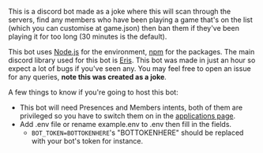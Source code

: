This is a discord bot made as a joke where this will scan through the servers, find any members who have been playing a game that's on the list (which you can customise at game.json) then ban them if they've been playing it for too long (30 minutes is the default). 

This bot uses [Node.js](https://nodejs.org/) for the environment, [npm](https://www.npmjs.com/) for the packages.
The main discord library used for this bot is [Eris](https://abal.moe/Eris/). This bot was made in just an hour so expect a lot of bugs if you've seen any. You may feel free to open an issue for any queries, **note this was created as a joke**.

A few things to know if you're going to host this bot:
 - This bot will need Presences and Members intents, both of them are privileged so you have to switch them on in the [applications page](https://discord.com/developers/applications).
 - Add .env file or rename example.env to .env then fill in the fields.
   - `BOT_TOKEN=BOTTOKENHERE`'s "BOTTOKENHERE" should be replaced with your bot's token for instance.